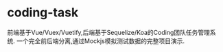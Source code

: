 # coding-task
前端基于Vue/Vuex/Vuetify,后端基于Sequelize/Koa的Coding团队任务管理系统. 一个完全前后端分离,通过Mockjs模拟测试数据的完整项目演示.
